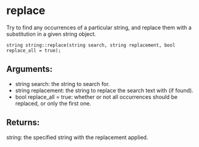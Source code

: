 # replace
Try to find any occurrences of a particular string, and replace them with a substitution in a given string object.

`string string::replace(string search, string replacement, bool replace_all = true);`

## Arguments:
* string search: the string to search for.
* string replacement: the string to replace the search text with (if found).
* bool replace_all = true: whether or not all occurrences should be replaced, or only the first one.

## Returns:
string: the specified string with the replacement applied.
